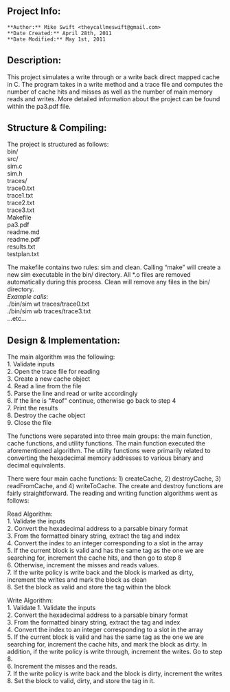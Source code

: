 ## Project Info:   
	**Author:** Mike Swift <theycallmeswift@gmail.com>   
	**Date Created:** April 28th, 2011   
	**Date Modified:** May 1st, 2011   
	
## Description:
This project simulates a write through or a write back direct mapped cache in C. The program takes in a write method and a trace file and computes the number of cache hits and misses as well as the number of main memory reads and writes.  More detailed information about the project can be found within the pa3.pdf file.

## Structure & Compiling:
The project is structured as follows:   
	bin/   
	src/   
		sim.c   
		sim.h   
	traces/   
		trace0.txt   
		trace1.txt   
		trace2.txt   
		trace3.txt   
	Makefile   
	pa3.pdf   
	readme.md   
	readme.pdf   
	results.txt   
	testplan.txt   

The makefile contains two rules: sim and clean.  Calling “make” will create a new sim executable in the bin/ directory.  All *.o files are removed automatically during this process.  Clean will remove any files in the bin/ directory.   
	*Example calls*:   
		./bin/sim wt traces/trace0.txt   
		./bin/sim wb traces/trace3.txt   
		...etc...    

## Design & Implementation:
 The main algorithm was the following:   
	1. Validate inputs   
	2. Open the trace file for reading   
	3. Create a new cache object   
 	4. Read a line from the file   
 	5. Parse the line and read or write accordingly   
 	6. If the line is "#eof" continue, otherwise go back to step 4    
 	7. Print the results   
 	8. Destroy the cache object   
 	9. Close the file   

The functions were separated into three main groups: the main function, cache functions, and utility functions.  The main function executed the aforementioned algorithm.  The utility functions were primarily related to converting the hexadecimal memory addresses to various binary and decimal equivalents.     

There were four main cache functions: 1) createCache, 2) destroyCache, 3) readFromCache, and 4) writeToCache.  The create and destroy functions are fairly straightforward.  The reading and writing function algorithms went as follows:   

Read Algorithm:   
	1. Validate the inputs   
	2. Convert the hexadecimal address to a parsable binary format   
	3. From the formatted binary string, extract the tag and index   
	4. Convert the index to an integer corresponding to a slot in the array   
	5. If the current block is valid and has the same tag as the one we are searching for, increment the cache hits, and then go to step 8   
	6. Otherwise, increment the misses and reads values.   
	7. If the write policy is write back and the block is marked as dirty, increment the writes and mark the block as clean   
	8. Set the block as valid and store the tag within the block   

Write Algorithm:   
	1. Validate 1. Validate the inputs   
	2. Convert the hexadecimal address to a parsable binary format   
	3. From the formatted binary string, extract the tag and index   
	4. Convert the index to an integer corresponding to a slot in the array   
	5. If the current block is valid and has the same tag as the one we are searching for, increment the cache hits, and mark the block as dirty. In addition, if the write policy is write through, increment the writes. Go to step 8.   
	6. Increment the misses and the reads.   
	7. If the write policy is write back and the block is dirty, increment the writes   
	8. Set the block to valid, dirty, and store the tag in it.   
